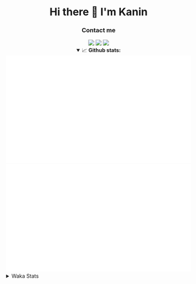 <div align="center">
 <h1>Hi there 👋 I'm Kanin</h1>
 <h3>Contact me</h3>
 <a href="mailto:im@kanin.dev"><img src="https://img.shields.io/badge/gmail-%23D14836.svg?&style=for-the-badge&logo=gmail&logoColor=white"/></a>
 <a href="https://twitter.com/KaninDev"><img src="https://img.shields.io/badge/twitter-%231DA1F2.svg?&style=for-the-badge&logo=twitter&logoColor=white"/></a>
 <a href="https://www.linkedin.com/in/KaninDev"><img src="https://img.shields.io/badge/linkedin-%230077B5.svg?&style=for-the-badge&logo=linkedin&logoColor=white"/></a>
<details open>
  <summary>📈 <b>Github stats:</b></summary>
  <img src="https://github.com/Kanin/Kanin/blob/master/scripts/GitHubStats/generated/overview.svg"/>
  <img src="https://github.com/Kanin/Kanin/blob/master/scripts/GitHubStats/generated/languages.svg"/>
</details>
</div>

<details>
 <summary>Waka Stats</summary>

<!--START_SECTION:waka-->
![Code Time](http://img.shields.io/badge/Code%20Time-1%2C886%20hrs%201%20min-blue)

![Profile Views](http://img.shields.io/badge/Profile%20Views-0-blue)

![Lines of code](https://img.shields.io/badge/From%20Hello%20World%20I%27ve%20Written-22%20Thousand%20lines%20of%20code-blue)

**🐱 My GitHub Data** 

> 🏆 265 Contributions in the Year 2022
 > 
> 📦 89.7 kB Used in GitHub's Storage 
 > 
> 🚫 Not Opted to Hire
 > 
> 📜 17 Public Repositories 
 > 
> 🔑 8 Private Repositories  
 > 
**I'm a Night 🦉** 

```text
🌞 Morning    80 commits     ████░░░░░░░░░░░░░░░░░░░░░   17.35% 
🌆 Daytime    106 commits    █████░░░░░░░░░░░░░░░░░░░░   22.99% 
🌃 Evening    158 commits    ████████░░░░░░░░░░░░░░░░░   34.27% 
🌙 Night      117 commits    ██████░░░░░░░░░░░░░░░░░░░   25.38%

```
📅 **I'm Most Productive on Thursday** 

```text
Monday       60 commits     ███░░░░░░░░░░░░░░░░░░░░░░   13.02% 
Tuesday      49 commits     ██░░░░░░░░░░░░░░░░░░░░░░░   10.63% 
Wednesday    77 commits     ████░░░░░░░░░░░░░░░░░░░░░   16.7% 
Thursday     79 commits     ████░░░░░░░░░░░░░░░░░░░░░   17.14% 
Friday       55 commits     ███░░░░░░░░░░░░░░░░░░░░░░   11.93% 
Saturday     76 commits     ████░░░░░░░░░░░░░░░░░░░░░   16.49% 
Sunday       65 commits     ███░░░░░░░░░░░░░░░░░░░░░░   14.1%

```


📊 **This Week I Spent My Time On** 

```text
⌚︎ Time Zone: America/New_York

💬 Programming Languages: 
No Activity Tracked This Week

🔥 Editors: 
No Activity Tracked This Week

🐱‍💻 Projects: 
No Activity Tracked This Week

💻 Operating System: 
No Activity Tracked This Week

```

**I Mostly Code in Python** 

```text
Python                   23 repos            ███████████████████░░░░░░   76.67% 
JavaScript               3 repos             ██░░░░░░░░░░░░░░░░░░░░░░░   10.0% 
Java                     2 repos             █░░░░░░░░░░░░░░░░░░░░░░░░   6.67% 
Kotlin                   1 repo              ░░░░░░░░░░░░░░░░░░░░░░░░░   3.33% 
HTML                     1 repo              ░░░░░░░░░░░░░░░░░░░░░░░░░   3.33%

```


**Timeline**

![Chart not found](https://raw.githubusercontent.com/Kanin/Kanin/master/charts/bar_graph.png) 


 Last Updated on 07/07/2022 15:06:01 UTC
<!--END_SECTION:waka-->
</details>
